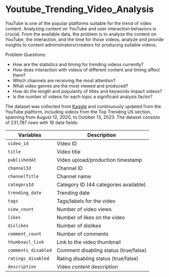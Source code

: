 # Youtube_Trending_Video_Analysis

YouTube is one of the popular platforms suitable for the trend of video content. Analyzing content on YouTube and user interaction behaviors is crucial. From the available data, the problem is to analyze the content on YouTube, the interaction, and the time for those videos, analyze and provide insights to content administrators/creators for producing suitable videos.

Problem Questions:
- How are the statistics and timing for trending videos currently?
- How does interaction with videos of different content and timing affect them?
- Which channels are receiving the most attention?
- What video genres are the most viewed and produced?
- How do the length and popularity of titles and keywords impact videos?
- Is the number of videos for each topic a significant analysis factor?

The dataset was collected from <a href="https://www.kaggle.com/datasets/rsrishav/youtube-trending-video-dataset?select=US_youtube_trending_data.csv">Kaggle</a> and continuously updated from the YouTube platform, including videos from the Top Trending US section, spanning from August 12, 2020, to October 13, 2023. The dataset consists of 231,787 rows with 16 data fields:

| Variables        | Description                                  |
|-------------------|----------------------------------------------|
| `video_id`          | Video ID                                     |
| `title`             | Video title                                  |
| `publishedAt`       | Video upload/production timestamp           |
| `channelId`         | Channel ID                                   |
| `channelTitle`      | Channel name                                |
| `categoryId`        | Category ID (44 categories available)       |
| `trending_date`     | Trending date                               |
| `tags`              | Tags/labels for the video                   |
| `view_count`        | Number of video views                       |
| `likes`             | Number of likes on the video                |
| `dislikes`          | Number of dislikes                          |
| `comment_count`     | Number of comments                          |
| `thumbnail_link`    | Link to the video thumbnail                  |
| `comments_disabled` | Comment disabling status (true/false)      |
| `ratings_disabled`  | Rating disabling status (true/false)       |
| `description`       | Video content description                   |
